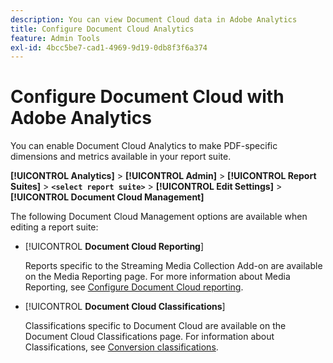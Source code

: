 ```yaml
---
description: You can view Document Cloud data in Adobe Analytics
title: Configure Document Cloud Analytics
feature: Admin Tools
exl-id: 4bcc5be7-cad1-4969-9d19-0db8f3f6a374
---
```

# Configure Document Cloud with Adobe Analytics

You can enable Document Cloud Analytics to make PDF-specific dimensions and metrics available in your report suite.

**[!UICONTROL Analytics]** > **[!UICONTROL Admin]** > **[!UICONTROL Report Suites]** > **`<select report suite>`** > **[!UICONTROL Edit Settings]** > **[!UICONTROL Document Cloud Management]**

The following Document Cloud Management options are available when editing a report suite:

* [!UICONTROL **Document Cloud Reporting**]

  Reports specific to the Streaming Media Collection Add-on are available on the Media Reporting page. For more information about Media Reporting, see [Configure Document Cloud reporting](/help/admin/admin/c-manage-report-suites/c-edit-report-suites/document-cloud-config.md).

* [!UICONTROL **Document Cloud Classifications**]

  Classifications specific to Document Cloud are available on the Document Cloud Classifications page. For information about Classifications, see [Conversion classifications](/help/admin/admin/c-manage-report-suites/c-edit-report-suites/conversion-var-admin/conversion-classifications.md).
